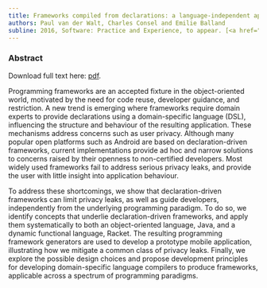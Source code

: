 ```yaml
---
title: Frameworks compiled from declarations: a language-independent approach
authors: Paul van der Walt, Charles Consel and Emilie Balland
subline: 2016, Software: Practice and Experience, to appear. [<a href="https://hal.inria.fr/hal-01236352">pdf</a>] [<a href="https://www.github.com/toothbrush/diaracket">code</a>]
---
```


### Abstract

Download full text here: [pdf](https://hal.inria.fr/hal-01236352).

Programming frameworks are an accepted fixture in the object-oriented
world, motivated by the need for code reuse, developer guidance, and
restriction.  A new trend is emerging where frameworks require domain
experts to provide declarations using a domain-specific language
(DSL), influencing the structure and behaviour of the resulting
application.  These mechanisms address concerns such as user privacy.
Although many popular open platforms such as Android are based on
declaration-driven frameworks, current implementations provide ad hoc
and narrow solutions to concerns raised by their openness to
non-certified developers.  Most widely used frameworks fail to address
serious privacy leaks, and provide the user with little insight into
application behaviour.

To address these shortcomings, we show that declaration-driven
frameworks can limit privacy leaks, as well as guide developers,
independently from the underlying programming paradigm.  To do so, we
identify concepts that underlie declaration-driven frameworks, and
apply them systematically to both an object-oriented language, Java,
and a dynamic functional language, Racket.  The resulting programming
framework generators are used to develop a prototype mobile
application, illustrating how we mitigate a common class of privacy
leaks.  Finally, we explore the possible design choices and propose
development principles for developing domain-specific language
compilers to produce frameworks, applicable across a spectrum of
programming paradigms.
